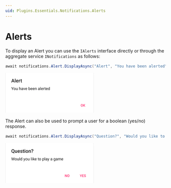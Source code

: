```yaml
---
uid: Plugins.Essentials.Notifications.Alerts
---
```


# Alerts

To display an Alert you can use the `IAlerts` interface directly or through the aggregate service `INotifications` as follows:

```cs
await notifications.Alert.DisplayAsync("Alert", "You have been alerted");
```

![Simple Alert](images/simple-alert.png)

The Alert can also be used to prompt a user for a boolean (yes/no) response.

```cs
await notifications.Alert.DisplayAsync("Question?", "Would you like to play a game", "Yes", "No");
```

![Two Button Alert](images/two-button-alert.png)
